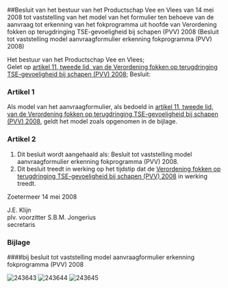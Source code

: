 <meta http-equiv='Content-Type' content='text/html; charset=utf-8' />

##Besluit van het bestuur van het Productschap Vee en Vlees van 14 mei 2008 tot vaststelling van het model van het formulier ten behoeve van de aanvraag tot erkenning van het fokprogramma uit hoofde van Verordening fokken op terugdringing TSE-gevoeligheid bij schapen (PVV) 2008 (Besluit tot vaststelling model aanvraagformulier erkenning fokprogramma (PVV) 2008)

Het bestuur van het Productschap Vee en Vlees;  
Gelet op [artikel 11, tweede lid, van de Verordening fokken op terugdringing TSE-gevoeligheid bij schapen (PVV) 2008](../../../../../../../../../../pbo/verordening/fokken/op/terugdringing/tse-gevoeligheid/bij/schapen/(pvv)/etc/BWBR0024314/README.md);
Besluit:    

### Artikel  1  

Als model van het aanvraagformulier, als bedoeld in [artikel 11, tweede lid, van de Verordening fokken op terugdringing TSE-gevoeligheid bij schapen (PVV) 2008](../../../../../../../../../../pbo/verordening/fokken/op/terugdringing/tse-gevoeligheid/bij/schapen/(pvv)/etc/BWBR0024314/README.md), geldt het model zoals opgenomen in de bijlage. 

### Artikel  2  

1. Dit besluit wordt aangehaald als: Besluit tot vaststelling model aanvraagformulier erkenning fokprogramma (PVV) 2008.
2. Dit besluit treedt in werking op het tijdstip dat de [Verordening fokken op terugdringing TSE-gevoeligheid bij schapen (PVV) 2008](../../../../../../../../../../pbo/verordening/fokken/op/terugdringing/tse-gevoeligheid/bij/schapen/(pvv)/etc/BWBR0024314/README.md) in werking treedt. 

Zoetermeer 
14 mei 2008   

J.E. Klijn  
plv. voorzitter 
S.B.M. Jongerius  
secretaris   

### Bijlage 

####bij besluit tot vaststelling model aanvraagformulier erkenning fokprogramma (PVV) 2008

![243643](http://wetten.overheid.nl/Illustration/243643)
![243644](http://wetten.overheid.nl/Illustration/243644)
![243645](http://wetten.overheid.nl/Illustration/243645)

